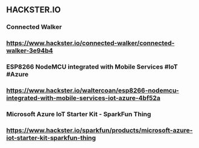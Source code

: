 ## HACKSTER.IO

### Connected Walker
### https://www.hackster.io/connected-walker/connected-walker-3e94b4

### ESP8266 NodeMCU integrated with Mobile Services #IoT #Azure
### https://www.hackster.io/waltercoan/esp8266-nodemcu-integrated-with-mobile-services-iot-azure-4bf52a

### Microsoft Azure IoT Starter Kit - SparkFun Thing
### https://www.hackster.io/sparkfun/products/microsoft-azure-iot-starter-kit-sparkfun-thing
